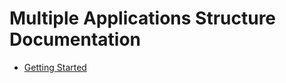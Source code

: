 Multiple Applications Structure Documentation
=============================================

- [Getting Started](./getting-started.md)